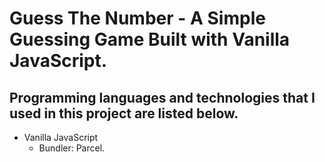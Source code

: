 # Guess The Number - A Simple Guessing Game Built with Vanilla JavaScript.

## Programming languages and technologies that I used in this project are listed below.

- Vanilla JavaScript
  - Bundler: Parcel.
